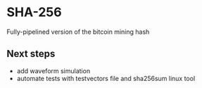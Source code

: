 # SHA-256

Fully-pipelined version of the bitcoin mining hash


## Next steps
- add waveform simulation
- automate tests with testvectors file and sha256sum linux tool
